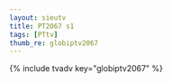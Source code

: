 ```yaml
--- 
layout: sieutv
title: PT2067 s1
tags: [PTtv]
thumb_re: globiptv2067
---
```

{% include tvadv key="globiptv2067" %} 
